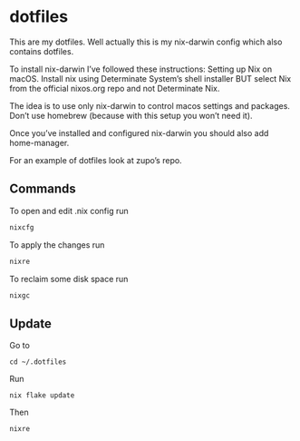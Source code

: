 # dotfiles

This are my dotfiles. Well actually this is my nix-darwin config which also contains dotfiles.

To install nix-darwin I’ve followed these instructions: Setting up Nix on macOS. Install nix using Determinate System’s shell installer BUT select Nix from the official nixos.org repo and not Determinate Nix.

The idea is to use only nix-darwin to control macos settings and packages. Don’t use homebrew (because with this setup you won’t need it).

Once you’ve installed and configured nix-darwin you should also add home-manager.

For an example of dotfiles look at zupo’s repo.

## Commands

To open and edit .nix config run
```bash
nixcfg
```

To apply the changes run
```bash
nixre
```

To reclaim some disk space run
```bash
nixgc
```
## Update

Go to
```
cd ~/.dotfiles
```

Run
```
nix flake update
```

Then
```
nixre
```
